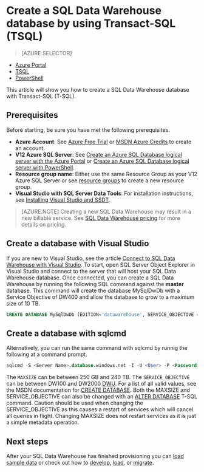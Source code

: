 <properties
   pageTitle="Create a SQL Data Warehouse with TSQL | Microsoft Azure"
   description="Learn how to create an Azure SQL Data Warehouse with TSQL"
   services="sql-data-warehouse"
   documentationCenter="NA"
   authors="lodipalm"
   manager="barbkess"
   editor=""
   tags="azure-sql-data-warehouse"/>

<tags
   ms.service="sql-data-warehouse"
   ms.devlang="NA"
   ms.topic="hero-article"
   ms.tgt_pltfrm="NA"
   ms.workload="data-services"
   ms.date="07/11/2016"
   ms.author="lodipalm;barbkess;sonyama"/>

# Create a SQL Data Warehouse database by using Transact-SQL (TSQL)

> [AZURE.SELECTOR]
- [Azure Portal](sql-data-warehouse-get-started-provision.md)
- [TSQL](sql-data-warehouse-get-started-create-database-tsql.md)
- [PowerShell](sql-data-warehouse-get-started-provision-powershell.md)

This article will show you how to create a SQL Data Warehouse database with Transact-SQL (T-SQL).

## Prerequisites
Before starting, be sure you have met the following prerequisites.

- **Azure Account**: See [Azure Free Trial][] or [MSDN Azure Credits][] to create an account.
- **V12 Azure SQL Server**:  See [Create an Azure SQL Database logical server with the Azure Portal][] or 
[Create an Azure SQL Database logical server with PowerShell][].
- **Resource group name**: Either use the same Resource Group as your V12 Azure SQL Server or see [resource groups][] to create a new resource group.
- **Visual Studio with SQL Server Data Tools**: For installation instructions, see [Installing Visual Studio and SSDT][].

> [AZURE.NOTE] Creating a new SQL Data Warehouse may result in a new billable service.  See [SQL Data Warehouse pricing][] for more details on pricing.

## Create a database with Visual Studio

If you are new to Visual Studio, see the article [Connect to SQL Data Warehouse with Visual Studio][].  To start, open SQL Server Object Explorer in Visual Studio and connect to the server that will host your SQL Data Warehouse database.  Once connected, you can create a SQL Data Warehouse by running the following SQL command against the **master** database.  This command will create the database MySqlDwDb with a Service Objective of DW400 and allow the database to grow to a maximum size of 10 TB.

```sql
CREATE DATABASE MySqlDwDb (EDITION='datawarehouse', SERVICE_OBJECTIVE = 'DW400', MAXSIZE= 10240 GB);
```

## Create a database with sqlcmd

Alternatively, you can run the same command with sqlcmd by runnig the following at a command prompt.

```sql
sqlcmd -S <Server Name>.database.windows.net -I -U <User> -P <Password> -Q "CREATE DATABASE MySqlDwDb (EDITION='datawarehouse', SERVICE_OBJECTIVE = 'DW400', MAXSIZE= 10240 GB)"
```

The `MAXSIZE` can be between 250 GB and 240 TB.  The `SERVICE_OBJECTIVE` can be between DW100 and DW2000 [DWU][].  For a list of all valid values, see the MSDN documentation for [CREATE DATABASE][].  Both the MAXSIZE and SERVICE_OBJECTIVE can also be changed with an [ALTER DATABASE][] T-SQL command.  Caution should be used when changing the SERVICE_OBJECTIVE as this causes a restart of services which will cancel all queries in flight.  Changing MAXSIZE does not restart services as it is just a simple metadata operation.

## Next steps
After your SQL Data Warehouse has finished provisioning you can [load sample data][] or check out how to [develop][], [load][], or [migrate][].

<!--Article references-->
[DWU]: ./sql-data-warehouse-overview-what-is.md#data-warehouse-units
[how to create a SQL Data Warehouse from the Azure portal]: ./sql-data-warehouse-get-started-provision.md
[Connect to SQL Data Warehouse with Visual Studio]: ./sql-data-warehouse-get-started-connect.md
[migrate]: ./sql-data-warehouse-overview-migrate.md
[develop]: ./sql-data-warehouse-overview-develop.md
[load]: ./sql-data-warehouse-overview-load.md
[load sample data]: ./sql-data-warehouse-get-started-load-sample-databases.md
[Create an Azure SQL Database logical server with the Azure Portal]: ../sql-database/sql-database-get-started.md#create-an-azure-sql-database-logical-server
[Create an Azure SQL Database logical server with PowerShell]: ../sql-database/sql-database-get-started-powershell.md#database-setup-create-a-resource-group-server-and-firewall-rule
[resource groups]: ../resource-group-template-deploy-portal.md
[Installing Visual Studio and SSDT]: ./sql-data-warehouse-install-visual-studio.md


<!--MSDN references--> 
[CREATE DATABASE]: https://msdn.microsoft.com/library/mt204021.aspx
[ALTER DATABASE]: https://msdn.microsoft.com/library/mt204042.aspx

<!--Other Web references-->
[SQL Data Warehouse pricing]: https://azure.microsoft.com/pricing/details/sql-data-warehouse/
[Azure Free Trial]: https://azure.microsoft.com/pricing/free-trial/?WT.mc_id=A261C142F
[MSDN Azure Credits]: https://azure.microsoft.com/pricing/member-offers/msdn-benefits-details/?WT.mc_id=A261C142F
